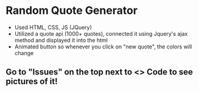 # Random Quote Generator
   * Used HTML, CSS, JS (JQuery)
   * Utilized a quote api (1000+ quotes), connected it using Jquery's ajax method and displayed it into the html
   * Animated button so whenever you click on "new quote", the colors will change

   ## Go to "Issues" on the top next to <> Code to see pictures of it!

